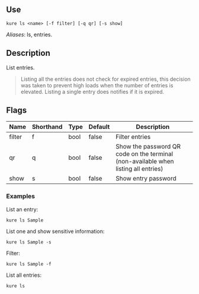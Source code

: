 ## Use

`kure ls <name> [-f filter] [-q qr] [-s show]`

*Aliases*: ls, entries.

## Description

List entries.

> Listing all the entries does not check for expired entries, this decision was taken to prevent high loads when the number of entries is elevated. Listing a single entry does notifies if it is expired.

## Flags 

|  Name     | Shorthand |     Type      |    Default    |                                  Description                                         |
|-----------|-----------|---------------|---------------|--------------------------------------------------------------------------------------|
| filter    | f         | bool          | false         | Filter entries                                                                       |
| qr        | q         | bool          | false         | Show the password QR code on the terminal (non-available when listing all entries)   |
| show      | s         | bool          | false         | Show entry password                                                                  |

### Examples

List an entry:
```
kure ls Sample
```

List one and show sensitive information:
```
kure ls Sample -s
```

Filter:
```
kure ls Sample -f
```

List all entries:
```
kure ls
```